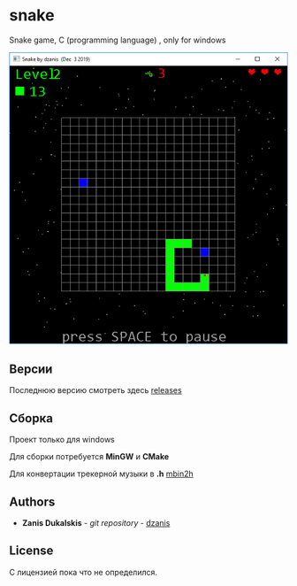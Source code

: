 # snake

Snake game, C (programming language) , only for windows

![Alt text](https://github.com/dzanis/snake/blob/master/screenshot.png)

## Версии

Последнюю версию  смотреть здесь [releases](https://github.com/dzanis/snake/releases)

## Сборка

Проект только для windows

Для сборки потребуется **MinGW** и **CMake**

Для конвертации трекерной музыки в **.h** [mbin2h](https://gist.github.com/dzanis/7d1abb4142447a961c8554b41bee03a2)

## Authors

* **Zanis Dukalskis** - *git repository* - [dzanis](https://github.com/dzanis)

## License

С лицензией пока что не определился.
